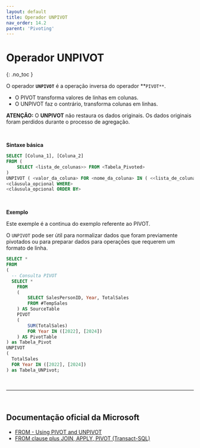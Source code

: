 ```yaml
---
layout: default
title: Operador UNPIVOT
nav_order: 14.2
parent: 'Pivoting'
---
```



# Operador UNPIVOT
{: .no_toc }

O operador **`UNPIVOT`** é a operação inversa do operador **`PIVOT**`.
* O PIVOT transforma valores de linhas em colunas.
* O UNPIVOT faz o contrário, transforma colunas em linhas.

**ATENÇÃO:** O **UNPIVOT** não restaura os dados originais. Os dados originais foram perdidos durante o processo de agregação.

<br>

**Sintaxe básica**

```sql
SELECT [Coluna_1], [Coluna_2]
FROM (
	SELECT <lista_de_colunas>> FROM <Tabela_Pivoted>                                          
)
UNPIVOT ( <valor_da_coluna> FOR <nome_da_coluna> IN ( <<lista_de_colunas> ) )
<cláusula_opcional WHERE>
<cláusula_opcional ORDER BY>
```

<br>

**Exemplo**

Este exemple é a continua do exemplo referente ao PIVOT.

O `UNPIVOT` pode ser útil para normalizar dados que foram previamente pivotados ou para preparar dados para operações que requerem um formato de linha.

```sql
SELECT *
FROM 
(
  -- Consulta PIVOT
  SELECT *
	FROM
	(
		SELECT SalesPersonID, Year, TotalSales
		FROM #TempSales
	) AS SourceTable
	PIVOT
	(
		SUM(TotalSales)
		FOR Year IN ([2022], [2024])
	) AS PivotTable
) as Tabela_Pivot
UNPIVOT
(
  TotalSales
  FOR Year IN ([2022], [2024])
) as Tabela_UNPivot;
```

<br>

---

<br>

##  Documentação oficial da Microsoft

- [FROM - Using PIVOT and UNPIVOT](https://learn.microsoft.com/en-us/sql/t-sql/queries/from-using-pivot-and-unpivot)
- [FROM clause plus JOIN, APPLY, PIVOT (Transact-SQL)](https://learn.microsoft.com/en-us/sql/t-sql/queries/from-transact-sql)




